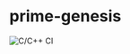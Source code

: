 # prime-genesis
![C/C++ CI](https://github.com/stepin104704/prime-genesis/workflows/C/C++%20CI/badge.svg)

